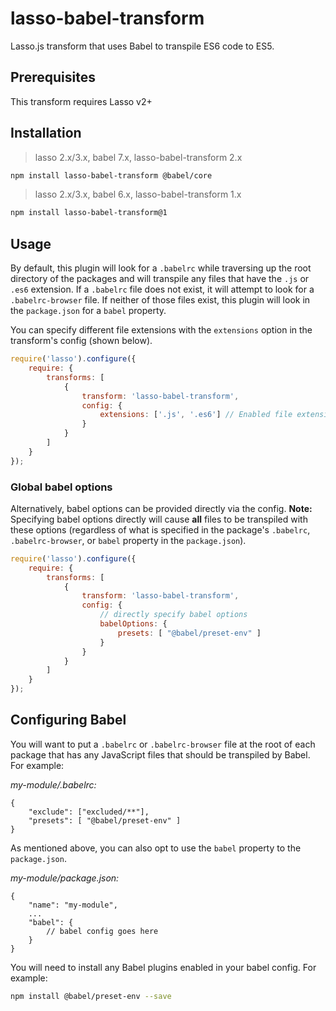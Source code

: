 # lasso-babel-transform

Lasso.js transform that uses Babel to transpile ES6 code to ES5.

## Prerequisites

This transform requires Lasso v2+

## Installation

> lasso 2.x/3.x, babel 7.x, lasso-babel-transform 2.x
```bash
npm install lasso-babel-transform @babel/core
```

> lasso 2.x/3.x, babel 6.x, lasso-babel-transform 1.x
```bash
npm install lasso-babel-transform@1
```

## Usage

By default, this plugin will look for a `.babelrc` while traversing up the root directory of the packages and
will transpile any files that have the `.js` or `.es6` extension. If a `.babelrc` file does not exist, it
will attempt to look for a `.babelrc-browser` file. If neither of those files exist, this plugin will look in
the `package.json` for a `babel` property.

You can specify different file extensions with the `extensions` option in the transform's config (shown below).

```javascript
require('lasso').configure({
    require: {
        transforms: [
            {
                transform: 'lasso-babel-transform',
                config: {
                    extensions: ['.js', '.es6'] // Enabled file extensions. Default: ['.js', '.es6']
                }
            }
        ]
    }
});
```

### Global babel options

Alternatively, babel options can be provided directly via the config. **Note:** Specifying babel options directly
will cause **all** files to be transpiled with these options (regardless of what is specified in the package's `.babelrc`,
 `.babelrc-browser`, or `babel` property in the `package.json`).

```javascript
require('lasso').configure({
    require: {
        transforms: [
            {
                transform: 'lasso-babel-transform',
                config: {
                    // directly specify babel options
                    babelOptions: {
                        presets: [ "@babel/preset-env" ]
                    }
                }
            }
        ]
    }
});
```

## Configuring Babel

You will want to put a `.babelrc` or `.babelrc-browser` file at the root of each package that has any JavaScript files that should
be transpiled by Babel. For example:

_my-module/.babelrc:_

```
{
    "exclude": ["excluded/**"],
    "presets": [ "@babel/preset-env" ]
}
```

As mentioned above, you can also opt to use the `babel` property to the `package.json`.

_my-module/package.json:_
```
{
    "name": "my-module",
    ...
    "babel": {
        // babel config goes here
    }
}
```

You will need to install any Babel plugins enabled in your babel config. For example:

```bash
npm install @babel/preset-env --save
```

